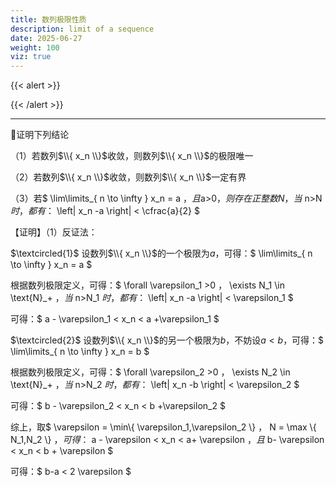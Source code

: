```yaml
---
title: 数列极限性质
description: limit of a sequence
date: 2025-06-27
weight: 100
viz: true
---
```


<style>
th, td {
  border: 1px solid rgb(190, 190, 190);
}
</style>

{{< alert >}}

{{< /alert >}}



---

&#128311;证明下列结论

（1）若数列$\\{ x_n \\}$收敛，则数列$\\{ x_n \\}$的极限唯一

（2）若数列$\\{ x_n \\}$收敛，则数列$\\{ x_n \\}$一定有界

（3）若$ \lim\limits_{  n \to \infty } x_n = a $，且$a>0$，则存在正整数N，当$ n>N $时，都有：$ \left| x_n -a \right| < \cfrac{a}{2} $


【证明】（1）反证法：

$\textcircled{1}$ 设数列$\\{ x_n \\}$的一个极限为$a$，可得：$ \lim\limits_{  n \to \infty } x_n = a $

根据数列极限定义，可得：$ \forall \varepsilon_1 >0 $，$ \exists N_1 \in \text{N}_+ $，当$ n>N_1 $时，都有：$ \left| x_n -a \right| < \varepsilon_1  $

可得：$ a - \varepsilon_1 < x_n < a +\varepsilon_1  $

$\textcircled{2}$ 设数列$\\{ x_n \\}$的另一个极限为$b$，不妨设$a<b$，可得：$ \lim\limits_{  n \to \infty } x_n = b $

根据数列极限定义，可得：$ \forall \varepsilon_2 >0 $，$ \exists N_2 \in \text{N}_+ $，当$ n>N_2 $时，都有：$ \left| x_n -b \right| < \varepsilon_2  $

可得：$ b - \varepsilon_2 < x_n < b +\varepsilon_2  $

综上，取$ \varepsilon = \min\\{ \varepsilon_1,\varepsilon_2 \\}  $，$ N = \max \\{ N_1,N_2 \\} $，可得：$ a - \varepsilon < x_n < a+ \varepsilon $，且$ b- \varepsilon < x_n < b + \varepsilon $

可得：$ b-a < 2 \varepsilon $





